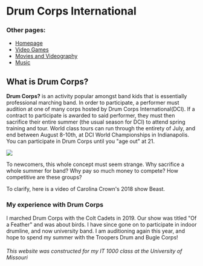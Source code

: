 
<html>
  <h1>
    Drum Corps International
  </h1>
  <body>
    <h3>
      Other pages:
    </h3>
    <ul>
      <li><a href="README.md">Homepage</a></li>
      <li><a href="Video_Games.md">Video Games</a></li>
      <li><a href="Movies.md">Movies and Videography</a></li>
      <li><a href="Music.md">Music</a></li>   
    </ul>
  
<h2> What is Drum Corps?</h2>
    
<p> <b>Drum Corps?</b> is an activity popular amongst band kids that is essentially professional marching band. In order to participate, a performer must audition at one of many corps hosted by Drum Corps International(DCI). If a contract to participate is awarded to said performer, they must then sacrifice their entire summer (the usual season for DCI) to attend spring training and tour. World class tours can run through the entirety of July, and end between August 8-10th, at DCI World Championships in Indianapolis. You can participate in Drum Corps until you "age out" at 21. </p>
    
<img src='https://marching.com/news/2021/dci-expands-2021-drum-corps-event-schedule/blue-stars-2019b.jpg'>
    
<p> To newcomers, this whole concept must seem strange. Why sacrifice a whole summer for band? Why pay so much money to compete? How competitive are these groups?</p>

<p>To clarify, here is a video of Carolina Crown's 2018 show Beast.</p>
      
<h3> My experience with Drum Corps</h3>
    
<p>I marched Drum Corps with the Colt Cadets in 2019. Our show was titled "Of a Feather" and was about birds. I have since gone on to participate in indoor drumline, and now university band. I am auditioning again this year, and hope to spend my summer with the Troopers Drum and Bugle Corps!</p>
    
<h6> This website was constructed for my IT 1000 class at the University of Missouri</h6>
    
  
  
  
